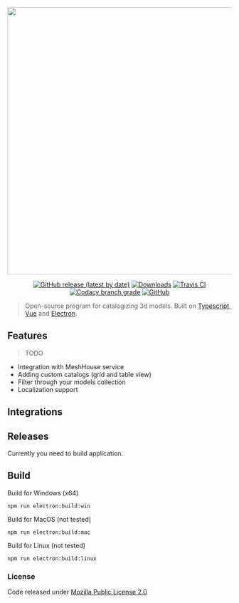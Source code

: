<p align="center">
    <a href="https://github.com/longsightedfilms/meshhouse/"><img src="https://raw.githubusercontent.com/longsightedfilms/meshhouse/dev/public/assets/integrations/meshhouse.svg?sanitize=true" width="600" /></a>
</p>
<p align="center">
    <a href="https://github.com/longsightedfilms/meshhouse/releases"><img alt="GitHub release (latest by date)" src="https://img.shields.io/github/v/release/longsightedfilms/meshhouse?style=for-the-badge"></a>
    <a href="https://github.com/longsightedfilms/meshhouse/releases"><img alt="Downloads" src="https://img.shields.io/github/downloads/longsightedfilms/meshhouse/total?style=for-the-badge"></a>
    <a href="https://travis-ci.org/longsightedfilms/meshhouse"><img alt="Travis CI" src="https://img.shields.io/travis/longsightedfilms/meshhouse?style=for-the-badge"></a>
    <a href="#"><img alt="Codacy branch grade" src="https://img.shields.io/codacy/grade/8cab34754cd04f4186700e485ba74db9/dev?style=for-the-badge"></a>
    <a href="https://github.com/longsightedfilms/meshhouse/blob/dev/LICENSE"><img alt="GitHub" src="https://img.shields.io/github/license/longsightedfilms/meshhouse?style=for-the-badge"></a>
</p>

> Open-source program for catalogizing 3d models. Built on [Typescript](https://www.typescriptlang.org/), [Vue](https://vuejs.org/) and [Electron](https://electronjs.org/).

## Features

> TODO

* Integration with MeshHouse service
* Adding custom catalogs (grid and table view)
* Filter through your models collection
* Localization support

## Integrations

## Releases

Currently you need to build application.

## Build

Build for Windows (x64)
```
npm run electron:build:win
```
Build for MacOS (not tested)
```
npm run electron:build:mac
```
Build for Linux (not tested)
```
npm run electron:build:linux
```

### License

Code released under [Mozilla Public License 2.0](https://github.com/longsightedfilms/meshhouse/blob/dev/LICENSE)
